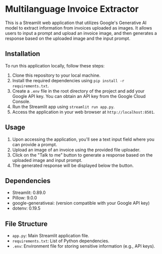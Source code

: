 # Multilanguage Invoice Extractor

This is a Streamlit web application that utilizes Google's Generative AI model to extract information from invoices uploaded as images. It allows users to input a prompt and upload an invoice image, and then generates a response based on the uploaded image and the input prompt.

## Installation

To run this application locally, follow these steps:

1. Clone this repository to your local machine.
2. Install the required dependencies using `pip install -r requirements.txt`.
3. Create a `.env` file in the root directory of the project and add your Google API key. You can obtain an API key from the Google Cloud Console.
4. Run the Streamlit app using `streamlit run app.py`.
5. Access the application in your web browser at `http://localhost:8501`.

## Usage

1. Upon accessing the application, you'll see a text input field where you can provide a prompt.
2. Upload an image of an invoice using the provided file uploader.
3. Click on the "Talk to me" button to generate a response based on the uploaded image and input prompt.
4. The generated response will be displayed below the button.

## Dependencies

- Streamlit: 0.89.0
- Pillow: 9.0.0
- google-generativeai: (version compatible with your Google API key)
- dotenv: 0.19.5

## File Structure

- `app.py`: Main Streamlit application file.
- `requirements.txt`: List of Python dependencies.
- `.env`: Environment file for storing sensitive information (e.g., API keys).


